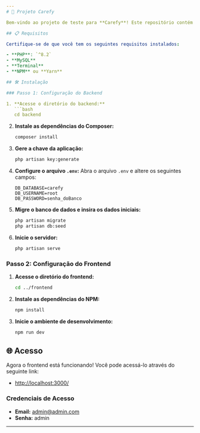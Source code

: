 ```yaml
--- 
# 🚀 Projeto Carefy

Bem-vindo ao projeto de teste para **Carefy**! Este repositório contém as instruções necessárias para configurar e executar o projeto localmente.

## 📋 Requisitos

Certifique-se de que você tem os seguintes requisitos instalados:

- **PHP**: `^8.2`
- **MySQL**
- **Terminal**
- **NPM** ou **Yarn**

## 🛠️ Instalação

### Passo 1: Configuração do Backend

1. **Acesse o diretório do backend:**
   ```bash
   cd backend
   ```

2. **Instale as dependências do Composer:**
   ```bash
   composer install
   ```

3. **Gere a chave da aplicação:**
   ```bash
   php artisan key:generate
   ```

4. **Configure o arquivo `.env`:**
   Abra o arquivo `.env` e altere os seguintes campos:
   ```dotenv
   DB_DATABASE=carefy
   DB_USERNAME=root
   DB_PASSWORD=senha_doBanco
   ```

5. **Migre o banco de dados e insira os dados iniciais:**
   ```bash
   php artisan migrate
   php artisan db:seed
   ```

6. **Inicie o servidor:**
   ```bash
   php artisan serve
   ```

### Passo 2: Configuração do Frontend

1. **Acesse o diretório do frontend:**
   ```bash
   cd ../frontend
   ```

2. **Instale as dependências do NPM:**
   ```bash
   npm install
   ```

3. **Inicie o ambiente de desenvolvimento:**
   ```bash
   npm run dev
   ```

## 🌐 Acesso

Agora o frontend está funcionando! Você pode acessá-lo através do seguinte link:

- [http://localhost:3000/](http://localhost:3000/)

### Credenciais de Acesso

- **Email:** admin@admin.com
- **Senha:** admin

---
```

